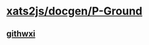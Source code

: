 # [xats2js/docgen/P-Ground](https://github.com/xanadu-lang/xats2js/tree/master/docgen/P-Ground)

## [githwxi](./githwxi)
